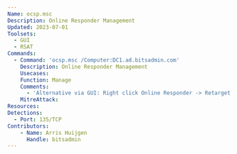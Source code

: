 ```yaml
---
Name: ocsp.msc
Description: Online Responder Management
Updated: 2023-07-01
Toolsets:
  - GUI
  - RSAT
Commands:
  - Command: 'ocsp.msc /Computer:DC1.ad.bitsadmin.com'
    Description: Online Responder Management
    Usecases:
    Function: Manage
    Comments:
      - 'Alternative via GUI: Right click Online Responder -> Retarget Responder -> Another computer: `DC1.ad.bitsadmin.com` -> OK'
    MitreAttack:
Resources:
Detections:
  - Port: 135/TCP
Contributors:
    - Name: Arris Huijgen
      Handle: bitsadmin
---
```

